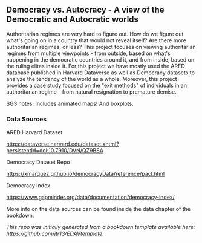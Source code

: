 ## Democracy vs. Autocracy - A view of the Democratic and Autocratic worlds

Authoritarian regimes are very hard to figure out. How do we figure out what's going on in a country that would not reveal itself? Are there more authoritarian regimes, or less? This project focuses on viewing authoritarian regimes from multiple viewpoints - from outside, based on what's happening in the democratic countries around it, and from inside, based on the ruling elites inside it. For this project we have mostly used the ARED database published in Harvard Dataverse as well as Democracy datasets to analyze the tendancy of the world as a whole. Moreover, this project provides a case study focused on the "exit methods" of individuals in an authoritarian regime - from natural resignation to premature demise.

SG3 notes: Includes animated maps!  And boxplots.

### Data Sources

ARED Harvard Dataset

https://dataverse.harvard.edu/dataset.xhtml?persistentId=doi:10.7910/DVN/QZ9BSA

Democracy Dataset Repo

https://xmarquez.github.io/democracyData/reference/pacl.html

Democracy Index

https://www.gapminder.org/data/documentation/democracy-index/

More info on the data sources can be found inside the data chapter of the bookdown.

*This repo was initially generated from a bookdown template available here: https://github.com/jtr13/EDAVtemplate.*
